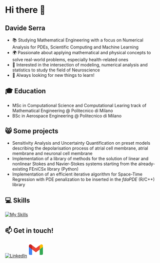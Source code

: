# Hi there 👋

## Davide Serra


- 📚 Studying Mathematical Engineering with a focus on Numerical Analysis for PDEs, Scientific Computing and Machine Learning
- 🌍 Passionate about applying mathematical and physical concepts to solve real-world problems, especially health-related ones
- 🧠 Interested in the intersection of modeling, numerical analysis and statistics to study the field of Neuroscience
- 👀 Always looking for new things to learn!


## 🎓 Education


- MSc in Computational Science and Computational Learing track of Mathematical Engineering @ Politecnico di Milano
- BSc in Aerospace Engineering @ Politecnico di Milano

## 😸 Some projects


- Sensitivity Analysis and Uncertainty Quantification on preset models describing the
depolarisation process of atrial cell membrane, atrial membrane and neuronal cell membrane
- Implementation of a library of methods for the solution of linear and nonlinear
Stokes and Navier-Stokes systems starting from the already-existing FEniCSx library (Python)
- Implementation of an efficient iterative algorithm for Space-Time Regression with PDE penalization to be inserted
in the _fdaPDE_ (R/C++) library

## 💻 Skills


[![My Skills](https://skillicons.dev/icons?i=c,cpp,latex,matlab,py,r&theme=light)](https://skillicons.dev)

## 📫 Get in touch!


[![LinkedIn](https://skillicons.dev/icons?i=linkedin)](https://www.linkedin.com/in/davide-serra-1b2181276?)
<a href="davideserra99@gmail.com">
  <img src="https://github.com/davidesserra/davidesserra/blob/main/gmail.png" width="50" alt="Profile Image">
</a>

